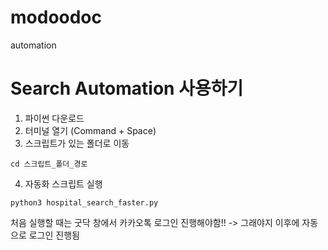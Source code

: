 # modoodoc
automation

# Search Automation 사용하기
1. 파이썬 다운로드
2. 터미널 열기 (Command + Space)
3. 스크립트가 있는 폴더로 이동
```
cd 스크립트_폴더_경로
```
4. 자동화 스크립트 실행
```
python3 hospital_search_faster.py
```
처음 실행할 때는 굿닥 창에서 카카오톡 로그인 진행해야함!! -> 그래야지 이후에 자동으로 로그인 진행됨
